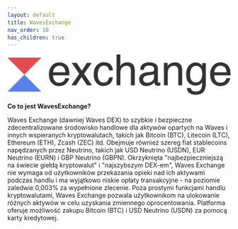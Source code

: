```yaml
---
layout: default
title: WavesExchange
nav_order: 10
has_children: true
---
```


![WavesExchange Logo](images/logo-exchange-dark.svg)

**Co to jest WavesExchange?**

Waves Exchange (dawniej Waves DEX) to szybkie i bezpieczne zdecentralizowane środowisko handlowe dla aktywów opartych na Waves i innych wspieranych kryptowalutach, takich jak Bitcoin (BTC), Litecoin (LTC), Ethereum (ETH), Zcash (ZEC) itd.  Obejmuje również szereg fiat stablecoins napędzanych przez Neutrino, takich jak USD Neutrino (USDN), EUR Neutrino (EURN) i GBP Neutrino (GBPN).
Okrzyknięta "najbezpieczniejszą na świecie giełdą kryptowalut" i "najszybszym DEX-em", Waves Exchange nie wymaga od użytkowników przekazania opieki nad ich aktywami podczas handlu i ma wyjątkowo niskie opłaty transakcyjne - na poziomie zaledwie 0,003% za wypełnione zlecenie.
Poza prostymi funkcjami handlu kryptowalutami, Waves Exchange pozwala użytkownikom na ulokowanie różnych aktywów w celu uzyskania zmiennego oprocentowania. Platforma oferuje możliwość zakupu Bitcoin (BTC) i USD Neutrino (USDN) za pomocą karty kredytowej.
